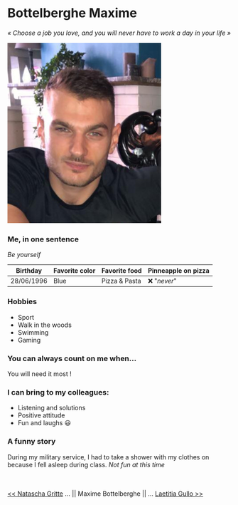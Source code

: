 # Bottelberghe Maxime

*« Choose a job you love, and you will never have to work a day in your life »*

![](https://github.com/Maxime-Bott/markdown-challenge/blob/master/me.jpg?raw=true)

### Me, in one sentence
*Be yourself*


| Birthday      | Favorite color | Favorite food | Pinneapple on pizza     |
| ------------- | -------------- | ------------- | ----------------------- |
| 28/06/1996    | Blue           | Pizza & Pasta |     :x: "*never*"       |

### Hobbies
- Sport
- Walk in the woods
- Swimming
- Gaming

### You can always count on me when...
You will need it most !

### I can bring to my colleagues: 
- Listening and solutions
- Positive attitude
- Fun and laughs :smiley:

### A funny story

During my military service, I had to take a shower with my clothes on because I fell asleep during class.
*Not fun at this time*
</br>
</br>
</br>


[<< Natascha Gritte](https://github.com/Dhaibuna/markdown-challenge) ... || Maxime Bottelberghe || ... [Laetitia Gullo >>](https://github.com/LaetitiaGullo/markdown-challenge)
